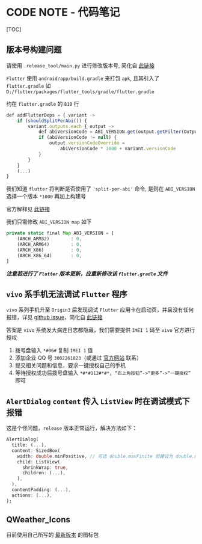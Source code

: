 # CODE NOTE - 代码笔记

[TOC]

## 版本号构建问题

请使用 `.release_tool/main.py` 进行修改版本号, 简化自 [此链接](https://www.jianshu.com/p/5058eb7505d3)

`Flutter` 使用 `android/app/build.gradle` 来打包 `apk`, 且其引入了 `flutter.gradle` 如 `D:/flutter/packages/flutter_tools/gradle/flutter.gradle`

约在 `flutter.gradle` 的 `810` 行

```js
def addFlutterDeps = { variant ->
    if (shouldSplitPerAbi()) {
        variant.outputs.each { output ->
            def abiVersionCode = ABI_VERSION.get(output.getFilter(OutputFile.ABI))
            if (abiVersionCode != null) {
                output.versionCodeOverride =
                    abiVersionCode * 1000 + variant.versionCode
            }
        }
    }
    (...)
}
```

我们知道 `flutter` 将判断是否使用了 `'split-per-abi'` 命令, 是则在 `ABI_VERSION` 选择一个版本 `*1000` 再加上构建号

官方解释见 [此链接](https://developer.android.com/studio/build/configure-apk-splits)

我们只需修改 `ABI_VERSION map` 如下

```js
private static final Map ABI_VERSION = [
    (ARCH_ARM32)        : 0,
    (ARCH_ARM64)        : 0,
    (ARCH_X86)          : 0,
    (ARCH_X86_64)       : 0,
]
```

***注意若进行了 `Flutter` 版本更新，应重新修改该 `flutter.gradle` 文件***

## `vivo` 系手机无法调试 `Flutter` 程序

`vivo` 系列手机升至 `Origin3` 后发现调试 `Flutter` 应用卡在启动页，并且没有任何报错，详见 [github issue](https://github.com/flutter/flutter/issues/117019)，简化自 [此链接](https://blog.csdn.net/qq910689331/article/details/128790897)

答案是 `vivo` 系统发大病连日志都隐藏，我们需要提供 `IMEI 1` 码至 `vivo` 官方进行授权

1. 拨号盘输入 `*#06#` 复制 `IMEI 1` 值
2. 添加企业 QQ 号 `3002261823`（或通过 [官方网站](https://dev.vivo.com.cn/connectus/customerService?from=header) 联系）
3. 提交相关问题和信息，要求一键授权自己的手机
4. 等待授权成功后拨号盘输入 `*#*#112#*#*`，`“右上角按钮”->“更多”->“一键授权”` 即可

## `AlertDialog` `content` 传入 `ListView` 时在调试模式下报错

这是个怪问题，`release` 版本正常运行，解决方法如下：

```dart
AlertDialog(
  title: (...),
  content: SizedBox(
    width: double.minPositive, // 可选 double.maxFinite 但建议为 double.minPositive,
    child: ListView(
      shrinkWrap: true,
      children: (...),
    ),
  ),
  contentPadding: (...),
  actions: (...),
);
```

## QWeather_Icons

目前使用自己所写的 [最新版本](https://pub.dev/packages/qweather_icons) 的图标包
